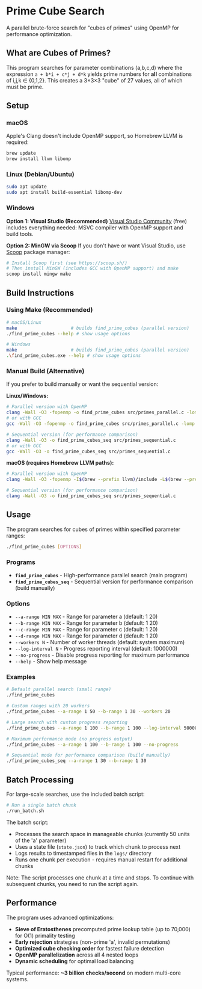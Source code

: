 # Prime Cube Search

A parallel brute-force search for "cubes of primes" using OpenMP for performance optimization.

## What are Cubes of Primes?

This program searches for parameter combinations (a,b,c,d) where the expression `a + b*i + c*j + d*k` yields prime numbers for **all** combinations of i,j,k ∈ {0,1,2}. This creates a 3×3×3 "cube" of 27 values, all of which must be prime.

## Setup

### macOS

Apple's Clang doesn't include OpenMP support, so Homebrew LLVM is required:

```bash
brew update
brew install llvm libomp
```

### Linux (Debian/Ubuntu)

```bash
sudo apt update
sudo apt install build-essential libomp-dev
```

### Windows

**Option 1: Visual Studio (Recommended)**
[Visual Studio Community](https://visualstudio.microsoft.com/vs/community/) (free) includes everything needed: MSVC compiler with OpenMP support and build tools.

**Option 2: MinGW via Scoop**
If you don't have or want Visual Studio, use [Scoop](https://scoop.sh/) package manager:

```powershell
# Install Scoop first (see https://scoop.sh/)
# Then install MinGW (includes GCC with OpenMP support) and make
scoop install mingw make
```

## Build Instructions

### Using Make (Recommended)

```bash
# macOS/Linux
make                    # builds find_prime_cubes (parallel version)
./find_prime_cubes --help # show usage options

# Windows
make                    # builds find_prime_cubes (parallel version)  
.\find_prime_cubes.exe --help # show usage options
```

### Manual Build (Alternative)

If you prefer to build manually or want the sequential version:

**Linux/Windows:**
```bash
# Parallel version with OpenMP
clang -Wall -O3 -fopenmp -o find_prime_cubes src/primes_parallel.c -lomp
# or with GCC
gcc -Wall -O3 -fopenmp -o find_prime_cubes src/primes_parallel.c -lomp

# Sequential version (for performance comparison)
clang -Wall -O3 -o find_prime_cubes_seq src/primes_sequential.c
# or with GCC
gcc -Wall -O3 -o find_prime_cubes_seq src/primes_sequential.c
```

**macOS (requires Homebrew LLVM paths):**
```bash
# Parallel version with OpenMP
clang -Wall -O3 -fopenmp -I$(brew --prefix llvm)/include -L$(brew --prefix llvm)/lib -o find_prime_cubes src/primes_parallel.c -lomp

# Sequential version (for performance comparison)
clang -Wall -O3 -o find_prime_cubes_seq src/primes_sequential.c
```

## Usage

The program searches for cubes of primes within specified parameter ranges:

```bash
./find_prime_cubes [OPTIONS]
```

### Programs

- **`find_prime_cubes`** - High-performance parallel search (main program)
- **`find_prime_cubes_seq`** - Sequential version for performance comparison (build manually)

### Options

- `--a-range MIN MAX` - Range for parameter a (default: 1 20)
- `--b-range MIN MAX` - Range for parameter b (default: 1 20)  
- `--c-range MIN MAX` - Range for parameter c (default: 1 20)
- `--d-range MIN MAX` - Range for parameter d (default: 1 20)
- `--workers N` - Number of worker threads (default: system maximum)
- `--log-interval N` - Progress reporting interval (default: 1000000)
- `--no-progress` - Disable progress reporting for maximum performance
- `--help` - Show help message

### Examples

```bash
# Default parallel search (small range)
./find_prime_cubes

# Custom ranges with 20 workers
./find_prime_cubes --a-range 1 50 --b-range 1 30 --workers 20

# Large search with custom progress reporting
./find_prime_cubes --a-range 1 100 --b-range 1 100 --log-interval 500000

# Maximum performance mode (no progress output)
./find_prime_cubes --a-range 1 100 --b-range 1 100 --no-progress

# Sequential mode for performance comparison (build manually)
./find_prime_cubes_seq --a-range 1 30 --b-range 1 30
```

## Batch Processing

For large-scale searches, use the included batch script:

```bash
# Run a single batch chunk
./run_batch.sh
```

The batch script:
- Processes the search space in manageable chunks (currently 50 units of the 'a' parameter)
- Uses a state file (`state.json`) to track which chunk to process next
- Logs results to timestamped files in the `logs/` directory
- Runs one chunk per execution - requires manual restart for additional chunks

Note: The script processes one chunk at a time and stops. To continue with subsequent chunks, you need to run the script again.

## Performance

The program uses advanced optimizations:
- **Sieve of Eratosthenes** precomputed prime lookup table (up to 70,000) for O(1) primality testing
- **Early rejection** strategies (non-prime 'a', invalid permutations)
- **Optimized cube checking order** for fastest failure detection
- **OpenMP parallelization** across all 4 nested loops
- **Dynamic scheduling** for optimal load balancing

Typical performance: **~3 billion checks/second** on modern multi-core systems.
